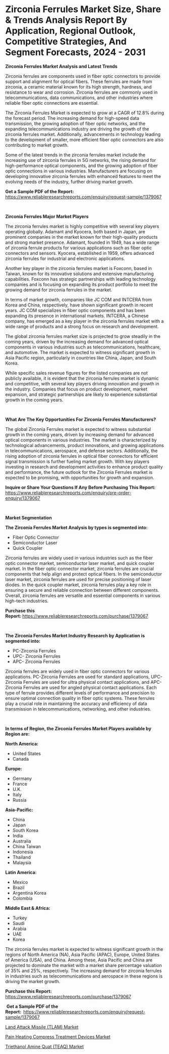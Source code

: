 <p><h1>Zirconia Ferrules Market Size, Share & Trends Analysis Report By Application, Regional Outlook, Competitive Strategies, And Segment Forecasts, 2024 - 2031</h1></p><p><strong>Zirconia Ferrules Market Analysis and Latest Trends</strong></p>
<p><p>Zirconia ferrules are components used in fiber optic connectors to provide support and alignment for optical fibers. These ferrules are made from zirconia, a ceramic material known for its high strength, hardness, and resistance to wear and corrosion. Zirconia ferrules are commonly used in telecommunications, data communications, and other industries where reliable fiber optic connections are essential.</p><p>The Zirconia Ferrules Market is expected to grow at a CAGR of 12.8% during the forecast period. The increasing demand for high-speed data transmission, the growing adoption of fiber optic networks, and the expanding telecommunications industry are driving the growth of the zirconia ferrules market. Additionally, advancements in technology leading to the development of smaller, more efficient fiber optic connectors are also contributing to market growth.</p><p>Some of the latest trends in the zirconia ferrules market include the increasing use of zirconia ferrules in 5G networks, the rising demand for high-performance optical components, and the growing adoption of fiber optic connections in various industries. Manufacturers are focusing on developing innovative zirconia ferrules with enhanced features to meet the evolving needs of the industry, further driving market growth.</p></p>
<p><strong>Get a Sample PDF of the Report:&nbsp;</strong> <a href="https://www.reliableresearchreports.com/enquiry/request-sample/1379067">https://www.reliableresearchreports.com/enquiry/request-sample/1379067</a></p>
<p>&nbsp;</p>
<p><strong>Zirconia Ferrules Major Market Players</strong></p>
<p><p>The zirconia ferrules market is highly competitive with several key players operating globally. Adamant and Kyocera, both based in Japan, are prominent companies in the market known for their high-quality products and strong market presence. Adamant, founded in 1949, has a wide range of zirconia ferrule products for various applications such as fiber optic connectors and sensors. Kyocera, established in 1959, offers advanced zirconia ferrules for industrial and electronic applications.</p><p>Another key player in the zirconia ferrules market is Foxconn, based in Taiwan, known for its innovative solutions and extensive manufacturing capabilities. Foxconn has strategic partnerships with leading technology companies and is focusing on expanding its product portfolio to meet the growing demand for zirconia ferrules in the market.</p><p>In terms of market growth, companies like JC COM and INTCERA from Korea and China, respectively, have shown significant growth in recent years. JC COM specializes in fiber optic components and has been expanding its presence in international markets. INTCERA, a Chinese company, has emerged as a key player in the zirconia ferrules market with a wide range of products and a strong focus on research and development.</p><p>The global zirconia ferrules market size is projected to grow steadily in the coming years, driven by the increasing demand for advanced optical components in various industries such as telecommunications, healthcare, and automotive. The market is expected to witness significant growth in Asia Pacific region, particularly in countries like China, Japan, and South Korea.</p><p>While specific sales revenue figures for the listed companies are not publicly available, it is evident that the zirconia ferrules market is dynamic and competitive, with several key players driving innovation and growth in the industry. Companies that focus on product development, market expansion, and strategic partnerships are likely to experience substantial growth in the coming years.</p></p>
<p>&nbsp;</p>
<p><strong>What Are The Key Opportunities For Zirconia Ferrules Manufacturers?</strong></p>
<p><p>The global Zirconia Ferrules market is expected to witness substantial growth in the coming years, driven by increasing demand for advanced optical components in various industries. The market is characterized by technological advancements, product innovations, and growing applications in telecommunications, aerospace, and defense sectors. Additionally, the rising adoption of zirconia ferrules in optical fiber connectors for efficient signal transmission is further fueling market growth. With key players investing in research and development activities to enhance product quality and performance, the future outlook for the Zirconia Ferrules market is expected to be promising, with opportunities for growth and expansion.</p></p>
<p><strong>Inquire or Share Your Questions If Any Before Purchasing This Report:</strong> <a href="https://www.reliableresearchreports.com/enquiry/pre-order-enquiry/1379067">https://www.reliableresearchreports.com/enquiry/pre-order-enquiry/1379067</a></p>
<p>&nbsp;</p>
<p><strong>Market Segmentation</strong></p>
<p><strong>The Zirconia Ferrules Market Analysis by types is segmented into:</strong></p>
<p><ul><li>Fiber Optic Connector</li><li>Semiconductor Laser</li><li>Quick Coupler</li></ul></p>
<p><p>Zirconia ferrules are widely used in various industries such as the fiber optic connector market, semiconductor laser market, and quick coupler market. In the fiber optic connector market, zirconia ferrules are crucial components that help align and protect optical fibers. In the semiconductor laser market, zirconia ferrules are used for precise positioning of laser diodes. In the quick coupler market, zirconia ferrules play a key role in ensuring a secure and reliable connection between different components. Overall, zirconia ferrules are versatile and essential components in various high-tech industries.</p></p>
<p><strong>Purchase this Report:&nbsp;</strong><a href="https://www.reliableresearchreports.com/purchase/1379067">https://www.reliableresearchreports.com/purchase/1379067</a></p>
<p>&nbsp;</p>
<p><strong>The Zirconia Ferrules Market Industry Research by Application is segmented into:</strong></p>
<p><ul><li>PC-Zirconia Ferrules</li><li>UPC- Zirconia Ferrules</li><li>APC- Zirconia Ferrules</li></ul></p>
<p><p>Zirconia ferrules are widely used in fiber optic connectors for various applications. PC-Zirconia Ferrules are used for standard applications, UPC-Zirconia Ferrules are used for ultra physical contact applications, and APC-Zirconia Ferrules are used for angled physical contact applications. Each type of ferrule provides different levels of performance and precision to ensure optimal connection quality in fiber optic systems. These ferrules play a crucial role in maintaining the accuracy and efficiency of data transmission in telecommunications, networking, and other industries.</p></p>
<p>&nbsp;</p>
<p><strong>In terms of Region, the Zirconia Ferrules Market Players available by Region are:</strong></p>
<p>
    <p> <strong> North America: </strong>
        <ul>
            <li>United States</li>
            <li>Canada</li>
        </ul>
        </p> 
    <p> <strong> Europe: </strong>
        <ul>
            <li>Germany</li>
            <li>France</li>
            <li>U.K.</li>
            <li>Italy</li>
            <li>Russia</li>
        </ul>
        </p> 
    <p> <strong> Asia-Pacific: </strong>
        <ul>
            <li>China</li>
            <li>Japan</li>
            <li>South Korea</li>
            <li>India</li>
            <li>Australia</li>
            <li>China Taiwan</li>
            <li>Indonesia</li>
            <li>Thailand</li>
            <li>Malaysia</li>
        </ul>
        </p> 
    <p> <strong> Latin America: </strong>
        <ul>
            <li>Mexico</li>
            <li>Brazil</li>
            <li>Argentina Korea</li>
            <li>Colombia</li>
        </ul>
        </p> 
    <p> <strong> Middle East & Africa: </strong>
        <ul>
            <li>Turkey</li>
            <li>Saudi</li>
            <li>Arabia</li>
            <li>UAE</li>
            <li>Korea</li>
        </ul>
    </p>
    </p>
<p><p>The zirconia ferrules market is expected to witness significant growth in the regions of North America (NA), Asia Pacific (APAC), Europe, United States of America (USA), and China. Among these, Asia Pacific and China are projected to dominate the market with a market share percentage valuation of 35% and 25%, respectively. The increasing demand for zirconia ferrules in industries such as telecommunications and aerospace in these regions is driving the market growth.</p></p>
<p><strong>Purchase this Report: </strong><a href="https://www.reliableresearchreports.com/purchase/1379067">https://www.reliableresearchreports.com/purchase/1379067</a></p>
<p>&nbsp;<strong>Get a Sample PDF of the Report:&nbsp;&nbsp;</strong><a href="https://www.reliableresearchreports.com/enquiry/request-sample/1379067">https://www.reliableresearchreports.com/enquiry/request-sample/1379067</a></p>
<p><strong></strong></p>
<p><p><a href="https://view.publitas.com/reportprime-1/land-attack-missile-tlam-market-analysis-and-market-size-global-industry-overview-market-segmentation-and-forecast-2023-to-2030/">Land Attack Missile (TLAM) Market</a></p><p><a href="https://view.publitas.com/reportprime-1/pain-heating-compress-treatment-devices-market-challenges-opportunities-and-growth-drivers-and-major-market-players-forecasted-for-period-from-2023-2030/">Pain Heating Compress Treatment Devices Market</a></p><p><a href="https://view.publitas.com/reportprime-1/triethanol-amine-quat-teaq-market-research-report-provides-thorough-industry-overview-which-offers-an-in-depth-analysis-of-product-trends-and-new-market-divisions/">Triethanol Amine Quat (TEAQ) Market</a></p></p>